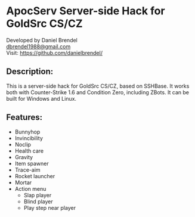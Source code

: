 # ApocServ Server-side Hack for GoldSrc CS/CZ

Developed by Daniel Brendel\
dbrendel1988@gmail.com\
Visit: https://github.com/danielbrendel/

## Description:
This is a server-side hack for GoldSrc CS/CZ, based on SSHBase. It works both with Counter-Strike 1.6 and Condition Zero, including ZBots. It can be built for Windows and Linux. 

## Features:
- Bunnyhop
- Invincibility
- Noclip
- Health care
- Gravity
- Item spawner
- Trace-aim
- Rocket launcher
- Mortar
- Action menu
	- Slap player
	- Blind player
	- Play step near player


